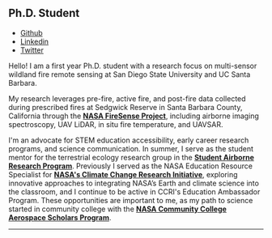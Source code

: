 <!--
<img style="float: right;" src="/img/profile.jpeg" width="150" height="150">

***

![Megan's profile photo](/img/profile.jpeg)

<img style="float: right;" src="img/profile.png" width="25%">
-->

## Ph.D. Student 

* [Github](https://github.com/MeganWardBaranyay)
* [Linkedin](https://www.linkedin.com/in/mwardbaranyay/)
* [Twitter](https://twitter.com/MeganKaily)

Hello! I am a first year Ph.D. student with a research focus on multi-sensor wildland fire remote sensing at San Diego State University and UC Santa Barbara. 

My research leverages pre-fire, active fire, and post-fire data collected during prescribed fires at Sedgwick Reserve in Santa Barbara County, California through the <a href="https://cce.nasa.gov/firesense/" target="_blank">**NASA FireSense Project**</a>, including airborne imaging spectroscopy, UAV LiDAR, in situ fire temperature, and UAVSAR. 

I'm an advocate for STEM education accessibility, early career research programs, and science communication. In summer, I serve as the student mentor for the terrestrial ecology research group in the <a href="https://science.nasa.gov/earth-science/early-career-opportunities/student-airborne-research-program/" target="_blank">**Student Airborne Research Program**</a>. Previously I served as the NASA Education Resource Specialist for <a href="https://www.giss.nasa.gov/edu/ccri/" target="_blank">**NASA's Climate Change Research Initiative**</a>, exploring innovative approaches to integrating NASA’s Earth and climate science into the classroom, and I continue to be active in CCRI's Education Ambassador Program. These opportunities are important to me, as my path to science started in community college with the <a href="https://www.nasa.gov/learning-resources/nasa-community-college-aerospace-scholars/" target="_blank">**NASA Community College Aerospace Scholars Program**</a>. 

***
